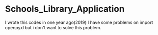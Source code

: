 # Schools_Library_Application
I wrote this codes in one year ago(2019)
I have some problems on import openpyxl but i don't want to solve this problem.
